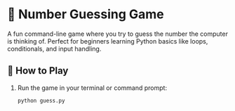 # 🎯 Number Guessing Game

A fun command-line game where you try to guess the number the computer is thinking of. Perfect for beginners learning Python basics like loops, conditionals, and input handling.

## 🔧 How to Play

1. Run the game in your terminal or command prompt:
   ```bash
   python guess.py
